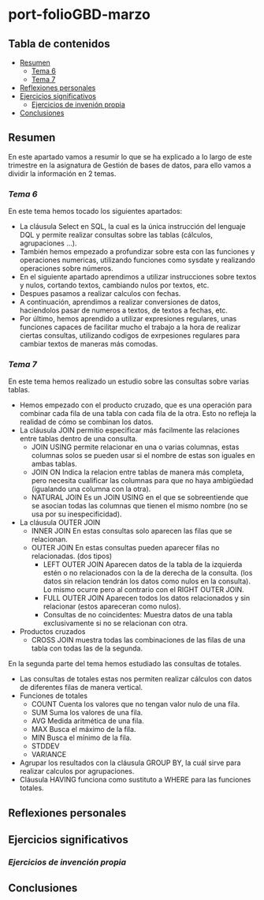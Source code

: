 # port-folioGBD-marzo
## Tabla de contenidos
- [Resumen](#resumen)
     - [Tema 6](#tema-6)
     - [Tema 7](#tema-7)
- [Reflexiones personales](#reflexiones-personales)
- [Ejercicios significativos](#ejercicios-significativos)
     - [Ejercicios de invenión propia](#ejercicios-de-invención-propia)
- [Conclusiones](#conclusiones)
## Resumen
En este apartado vamos a resumir lo que se ha explicado a lo largo de este trimestre en la asignatura de Gestión de bases de datos, para ello vamos a dividir la información en 2 temas.
### *Tema 6*
En este tema hemos tocado los siguientes apartados:
- La cláusula Select en SQL, la cual es la única instrucción del lenguaje DQL y permite realizar consultas sobre las tablas (cálculos, agrupaciones ...).
- También hemos empezado a profundizar sobre esta con las funciones y operaciones numericas, utilizando funciones como sysdate y realizando operaciones sobre números.
- En el siguiente apartado aprendimos a utilizar instrucciones sobre textos y nulos, cortando textos, cambiando nulos por textos, etc.
- Despues pasamos a realizar calculos con fechas.
- A continuación, aprendimos a realizar conversiones de datos, haciendolos pasar de numeros a textos, de textos a fechas, etc.
- Por último, hemos aprendido a utilizar expresiones regulares, unas funciones capaces de facilitar mucho el trabajo a la hora de realizar ciertas consultas, utilizando codigos de exrpesiones regulares para cambiar textos de maneras más comodas.

### *Tema 7*
En este tema hemos realizado un estudio sobre las consultas sobre varias tablas.
- Hemos empezado con el producto cruzado, que es una operación para combinar cada fila de una tabla con cada fila de la otra. Esto no refleja la realidad de cómo se combinan los datos.
- La cláusula JOIN permitio especificar más facilmente las relaciones entre tablas dentro de una consulta.
     - JOIN USING  permite relacionar en una o varias columnas, estas columnas solos se pueden usar si el nombre de estas son iguales en ambas tablas.
     - JOIN ON Indica la relacion entre tablas de manera más completa, pero necesita cualificar las columnas para que no haya ambigüedad (igualando una columna con la otra).
     - NATURAL JOIN Es un JOIN USING en el que se sobreentiende que se asocian todas las columnas que tienen el mismo nombre (no se usa por su inespecificidad).
- La cláusula OUTER JOIN
     - INNER JOIN En estas consultas solo aparecen las filas que se relacionan.
     - OUTER JOIN En estas consultas pueden aparecer filas no relacionadas. (dos tipos)
          - LEFT OUTER JOIN  Aparecen datos de la tabla de la izquierda estén o no relacionados con la de la derecha de la consulta. (los datos sin relacion tendrán los datos como nulos en la consulta). Lo mismo ocurre pero al contrario con el RIGHT OUTER JOIN.
          - FULL OUTER JOIN Aparecen todos los datos relacionados y sin relacionar (estos apareceran como nulos).
          - Consultas de no coincidentes: Muestra datos de una tabla exclusivamente si no se relacionan con otra.
- Productos cruzados
     - CROSS JOIN muestra todas las combinaciones de las filas de una tabla con todas las de la segunda.

En la segunda parte del tema hemos estudiado las consultas de totales.
- Las consultas de totales estas nos permiten realizar cálculos con datos de diferentes filas de manera vertical.
- Funciones de totales 
     - COUNT Cuenta los valores que no tengan valor nulo de una fila.
     - SUM Suma los valores de una fila.
     - AVG Medida aritmética de una fila.
     - MAX Busca el máximo de la fila.
     - MIN Busca el mínimo de la fila.
     - STDDEV
     - VARIANCE
- Agrupar los resultados con la cláusula GROUP BY, la cuál sirve para realizar calculos por agrupaciones. 
- Cláusula HAVING funciona como sustituto a WHERE para las funciones totales.
## Reflexiones personales

## Ejercicios significativos

### *Ejercicios de invención propia*

## Conclusiones
